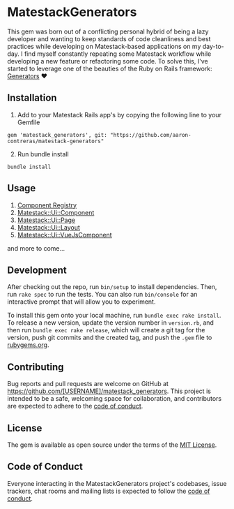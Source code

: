 # MatestackGenerators

This gem was born out of a conflicting personal hybrid of being a lazy developer and wanting to keep standards of code cleanliness and best practices while developing on Matestack-based applications on my day-to-day. I find myself constantly repeating some Matestack workflow while developing a new feature or refactoring some code. To solve this, I've started to leverage one of the beauties of the Ruby on Rails framework: [Generators](https://guides.rubyonrails.org/generators.html) ❤️

## Installation

1. Add to your Matestack Rails app's by copying the following line to your Gemfile

```
gem 'matestack_generators', git: "https://github.com/aaron-contreras/matestack-generators"
```

2. Run bundle install

```
bundle install
```

## Usage

1. [Component Registry](./lib/generators/matestack/registry/USAGE)
2. [Matestack::Ui::Component](./lib/generators/matestack/component/USAGE)
3. [Matestack::Ui::Page](./lib/generators/matestack/page/USAGE)
4. [Matestack::Ui::Layout](./lib/generators/matestack/layout/USAGE)
5. [Matestack::Ui::VueJsComponent](./lib/generators/matestack/vue_js_component/USAGE)

and more to come...

## Development

After checking out the repo, run `bin/setup` to install dependencies. Then, run `rake spec` to run the tests. You can also run `bin/console` for an interactive prompt that will allow you to experiment.

To install this gem onto your local machine, run `bundle exec rake install`. To release a new version, update the version number in `version.rb`, and then run `bundle exec rake release`, which will create a git tag for the version, push git commits and the created tag, and push the `.gem` file to [rubygems.org](https://rubygems.org).

## Contributing

Bug reports and pull requests are welcome on GitHub at https://github.com/[USERNAME]/matestack_generators. This project is intended to be a safe, welcoming space for collaboration, and contributors are expected to adhere to the [code of conduct](https://github.com/[USERNAME]/matestack_generators/blob/main/CODE_OF_CONDUCT.md).

## License

The gem is available as open source under the terms of the [MIT License](https://opensource.org/licenses/MIT).

## Code of Conduct

Everyone interacting in the MatestackGenerators project's codebases, issue trackers, chat rooms and mailing lists is expected to follow the [code of conduct](https://github.com/[USERNAME]/matestack_generators/blob/main/CODE_OF_CONDUCT.md).
